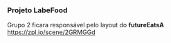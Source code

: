 ### Projeto LabeFood

Grupo 2 ficara responsável pelo layout do **futureEatsA**
https://zpl.io/scene/2GRMGGd
